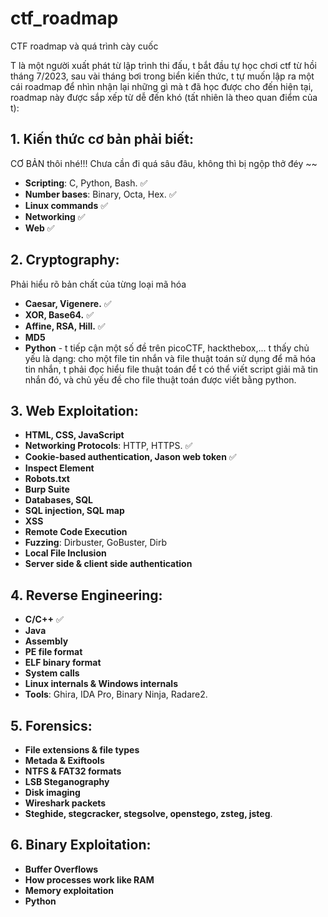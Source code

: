 # ctf_roadmap
CTF roadmap và quá trình cày cuốc

T là một người xuất phát từ lập trình thi đấu, t bắt đầu tự học chơi ctf từ hồi tháng 7/2023, sau vài tháng bơi trong biển kiến thức, t tự muốn lập ra một cái roadmap để nhìn nhận lại những gì mà t đã học được cho đến hiện tại, roadmap này được sắp xếp từ dễ đến khó (tất nhiên là theo quan điểm của t):

## 1. Kiến thức cơ bản phải biết:
CƠ BẢN thôi nhé!!! Chưa cần đi quá sâu đâu, không thì bị ngộp thở đéy ~~
- **Scripting**: C, Python, Bash. ✅
- **Number bases**: Binary, Octa, Hex. ✅
- **Linux commands** ✅
- **Networking** ✅
- **Web** ✅

## 2. Cryptography:
Phải hiểu rõ bản chất của từng loại mã hóa
- **Caesar, Vigenere.** ✅
- **XOR, Base64.** ✅
- **Affine, RSA, Hill.** ✅
- **MD5**
- **Python** - t tiếp cận một số đề trên picoCTF, hackthebox,... t thấy chủ yếu là dạng: cho một file tin nhắn và file thuật toán sử dụng để mã hóa tin nhắn, t phải đọc hiểu file thuật toán để t có thể viết script giải mã tin nhắn đó, và chủ yếu đề cho file thuật toán được viết bằng python.

## 3. Web Exploitation:
- **HTML, CSS, JavaScript**
- **Networking Protocols**: HTTP, HTTPS. ✅
- **Cookie-based authentication, Jason web token** ✅
- **Inspect Element**
- **Robots.txt**
- **Burp Suite**
- **Databases, SQL**
- **SQL injection, SQL map**
- **XSS**
- **Remote Code Execution**
- **Fuzzing**: Dirbuster, GoBuster, Dirb
- **Local File Inclusion**
- **Server side & client side authentication**

## 4. Reverse Engineering:
- **C/C++** ✅
- **Java**
- **Assembly**
- **PE file format**
- **ELF binary format**
- **System calls**
- **Linux internals & Windows internals**
- **Tools**: Ghira, IDA Pro, Binary Ninja, Radare2.

## 5. Forensics: 
- **File extensions & file types**
- **Metada & Exiftools**
- **NTFS & FAT32 formats**
- **LSB Steganography**
- **Disk imaging**
- **Wireshark packets**
- **Steghide, stegcracker, stegsolve, openstego, zsteg, jsteg**.

## 6. Binary Exploitation:
- **Buffer Overflows**
- **How processes work like RAM**
- **Memory exploitation**
- **Python**
